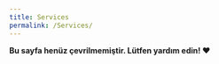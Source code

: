 ```yaml
---
title: Services
permalink: /Services/
---
```


**Bu sayfa henüz çevrilmemiştir. Lütfen yardım edin! ❤**

